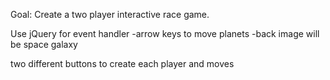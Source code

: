 Goal: Create a two player interactive race game.


Use jQuery for event handler
	-arrow keys to move planets
	-back image will be space galaxy

two different buttons to create each player and moves

